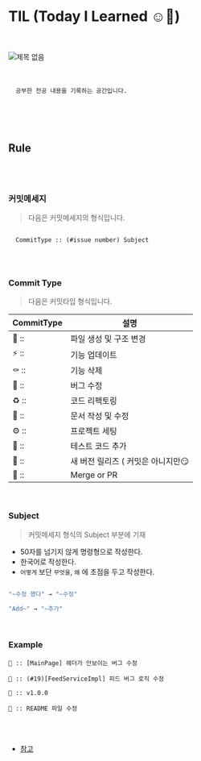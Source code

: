 # TIL (Today I Learned ☺️📝)
<br><br>
![제목 없음](https://user-images.githubusercontent.com/72568433/150020906-675ae821-d3d2-4e18-8153-3a0a7b4348d7.png)
<br><br><br>

      공부한 전공 내용을 기록하는 공간입니다.
      
<br><br><br>


## Rule
<br><br>

### 커밋메세지

> 다음은 커밋메세지의 형식입니다.
``` 

  CommitType :: (#issue number) Subject
  
```
<br>

### Commit Type

 > 다음은 커밋타입 형식입니다.

|CommitType|설명|
|------|----------------------|
|📑 ::|파일 생성 및 구조 변경|
|⚡️ ::|기능 업데이트|
|⚰️ ::|기능 삭제|
|🐛 ::|버그 수정|
|♻️ ::|코드 리펙토링|
|📝 ::|문서 작성 및 수정|
|⚙️ ::|프로젝트 세팅|
|🧪 ::|테스트 코드 추가|
|🚀 ::|새 버전 릴리즈 ( 커밋은 아니지만😏|
|🔀 ::|Merge or PR|

<br>

### Subject

> 커밋메세지 형식의 Subject 부분에 기재

* 50자를 넘기지 않게 명령형으로 작성한다.
* 한국어로 작성한다.
* ```어떻게``` 보단 ```무엇을```, ```왜``` 에 초점을 두고 작성한다.

```bash

"~수정 했다" → "~수정"

"Add~" → "~추가"

```

<br>

### Example

```
🐛 :: [MainPage] 헤더가 안보이는 버그 수정
```
```
🐛 :: (#19)[FeedServiceImpl] 피드 버그 로직 수정
```
```
🚀 :: v1.0.0
```
```
📝 :: README 파일 수정
```

<br><br>

* [참고](https://github.com/team-xquare/README.md/blob/main/README.md)
